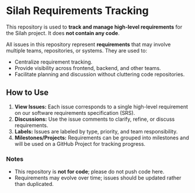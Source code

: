 # Silah Requirements Tracking

This repository is used to **track and manage high-level requirements** for the Silah project. It does **not contain any code**.

All issues in this repository represent **requirements** that may involve multiple teams, repositories, or systems. They are used to:

- Centralize requirement tracking.
- Provide visibility across frontend, backend, and other teams.
- Facilitate planning and discussion without cluttering code repositories.

## How to Use

1. **View Issues:** Each issue corresponds to a single high-level requirement on our software requirements specification (SRS).  
2. **Discussions:** Use the issue comments to clarify, refine, or discuss requirements.  
3. **Labels:** Issues are labeled by type, priority, and team responsibility.  
4. **Milestones/Projects:** Requirements can be grouped into milestones and will be used on a GitHub Project for tracking progress.  

### Notes

- This repository is **not for code**; please do not push code here.  
- Requirements may evolve over time; issues should be updated rather than duplicated.
